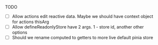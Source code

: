 TODO 

- [ ] Allow actions edit reactive data. Maybe we should have context object for actions thisArg
- [ ] Allow defineReadonlyStore have 2 args. 1 - store id, another other options
- [ ] Should we rename computed to getters to more live default pinia store